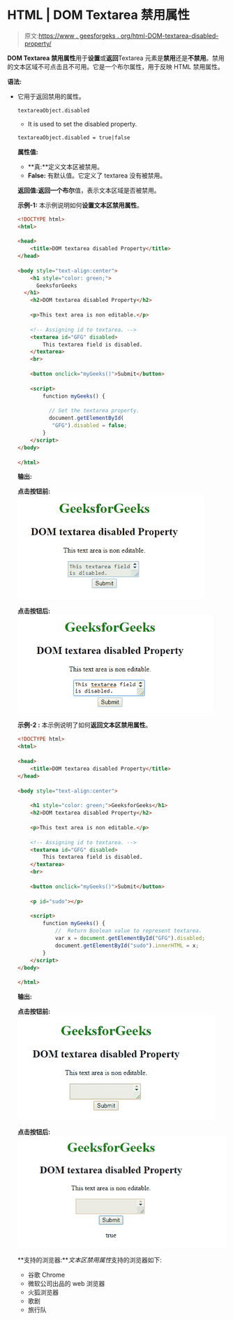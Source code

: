 # HTML | DOM Textarea 禁用属性

> 原文:[https://www . geesforgeks . org/html-DOM-textarea-disabled-property/](https://www.geeksforgeeks.org/html-dom-textarea-disabled-property/)

**DOM Textarea 禁用属性**用于**设置**或**返回**Textarea 元素是**禁用**还是**不禁用**。禁用的文本区域不可点击且不可用。它是一个布尔属性，用于反映 HTML 禁用属性。

**语法:**

*   它用于返回禁用的属性。

    ```html
    textareaObject.disabled
    ```

    *   It is used to set the disabled property.

    ```html
    textareaObject.disabled = true|false
    ```

    **属性值:**

    *   **真:**定义文本区被禁用。
    *   **False:** 有默认值。它定义了 textarea 没有被禁用。

    **返回值:**返回一个**布尔**值，表示文本区域是否被禁用。

    **示例-1:** 本示例说明如何**设置文本区禁用属性**。

    ```html
    <!DOCTYPE html>
    <html>

    <head>
        <title>DOM textarea disabled Property</title>
    </head>

    <body style="text-align:center">
        <h1 style="color: green;">
          GeeksforGeeks
      </h1>
        <h2>DOM textarea disabled Property</h2>

        <p>This text area is non editable.</p>

        <!-- Assigning id to textarea. -->
        <textarea id="GFG" disabled>
            This textarea field is disabled.
        </textarea>
        <br>

        <button onclick="myGeeks()">Submit</button>

        <script>
            function myGeeks() {

              // Set the textarea property.
              document.getElementById(
               "GFG").disabled = false;
            }
        </script>
    </body>

    </html>
    ```

    **输出:**

    **点击按钮前:**
    ![](img/ac9b3f0591be401650593df88a1edeaa.png)

    **点击按钮后:**
    ![](img/83adf04aa1ba1917ca83e4c3ddcf46b7.png)

    **示例-2 :** 本示例说明了如何**返回文本区禁用属性**。

    ```html
    <!DOCTYPE html>
    <html>

    <head>
        <title>DOM textarea disabled Property</title>
    </head>

    <body style="text-align:center">

        <h1 style="color: green;">GeeksforGeeks</h1>
        <h2>DOM textarea disabled Property</h2>

        <p>This text area is non editable.</p>

        <!-- Assigning id to textarea. -->
        <textarea id="GFG" disabled>
            This textarea field is disabled.
        </textarea>
        <br>

        <button onclick="myGeeks()">Submit</button>

        <p id="sudo"></p>

        <script>
            function myGeeks() {
                //  Return Boolean value to represent textarea. 
                var x = document.getElementById("GFG").disabled;
                document.getElementById("sudo").innerHTML = x;
            }
        </script>
    </body>

    </html>
    ```

    **输出:**

    **点击按钮前:**
    ![](img/1c7f1c70378c45aca39528e571fcc7b7.png)

    **点击按钮后:**
    ![](img/d54e252249bc3f01ab1141f0bbff6ca9.png)

    **支持的浏览器:***文本区禁用属性*支持的浏览器如下:

    *   谷歌 Chrome
    *   微软公司出品的 web 浏览器
    *   火狐浏览器
    *   歌剧
    *   旅行队